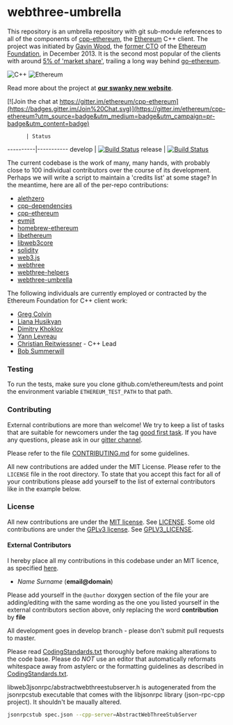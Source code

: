 # webthree-umbrella

This repository is an umbrella repository with git sub-module references to all of the components of [cpp-ethereum](http://www.ethdocs.org/en/latest/ethereum-clients/cpp-ethereum/), the [Ethereum](http://ethereum.org) C++ client.  The project was initiated by [Gavin Wood](http://gavwood.com/>), the [former CTO](<https://blog.ethereum.org/2016/01/11/last-blog-post/>) of the [Ethereum Foundation](http://www.ethdocs.org/en/latest/introduction/foundation.html), in December 2013.   It is the second most popular of the clients with around [5% of 'market share'](http://ethernodes.org/>), trailing a long way behind
[go-ethereum](https://github.com/ethereum/go-ethereum).

![C++](http://www.ethdocs.org/en/latest/_images/35k9.png) ![Ethereum](http://www.ethdocs.org/en/latest/_images/ETHEREUM-ICON_Black.png)

Read more about the project at **[our swanky new website](http://www.ethdocs.org/en/latest/ethereum-clients/cpp-ethereum/)**.

[![Join the chat at https://gitter.im/ethereum/cpp-ethereum](https://badges.gitter.im/Join%20Chat.svg)](https://gitter.im/ethereum/cpp-ethereum?utm_source=badge&utm_medium=badge&utm_campaign=pr-badge&utm_content=badge)

          | Status
----------|-----------
develop   | [![Build Status](http://52.28.164.97/buildStatus/icon?job=ethbinaries-develop)](http://52.28.164.97/job/ethbinaries-develop/)
release   | [![Build Status](http://52.28.164.97/buildStatus/icon?job=ethbinaries-release)](http://52.28.164.97/job/ethbinaries-release/)

The current codebase is the work of many, many hands, with probably close to 100 individual contributors over the course of its development.   Perhaps we will write a script to maintain a 'credits list' at some stage?   In the meantime, here are all of the per-repo contributions:

- [alethzero](https://github.com/ethereum/alethzero/graphs/contributors)
- [cpp-dependencies](https://github.com/ethereum/cpp-dependencies/graphs/contributors)
- [cpp-ethereum](https://github.com/ethereum/cpp-ethereum/graphs/contributors)
- [evmjit](https://github.com/ethereum/evmjit/graphs/contributors)
- [homebrew-ethereum](https://github.com/ethereum/homebrew-ethereum/graphs/contributors)
- [libethereum](https://github.com/ethereum/libethereum/graphs/contributors)
- [libweb3core](https://github.com/ethereum/libweb3core/graphs/contributors)
- [solidity](https://github.com/ethereum/solidity/graphs/contributors)
- [web3.js](https://github.com/ethereum/web3.js/graphs/contributors)
- [webthree](https://github.com/ethereum/webthree/graphs/contributors)
- [webthree-helpers](https://github.com/ethereum/webthree-helpers/graphs/contributors)
- [webthree-umbrella](https://github.com/ethereum/webthree-umbrella/graphs/contributors)

The following individuals are currently employed or contracted by the Ethereum Foundation for C++ client work:

- [Greg Colvin](https://github.com/gcolvin)
- [Liana Husikyan](https://github.com/LianaHus)
- [Dimitry Khoklov](https://github.com/winsvega)
- [Yann Levreau](https://github.com/yann300)
- [Christian Reitwiessner](https://github.com/chriseth) - C++ Lead
- [Bob Summerwill](https://github.com/bobsummerwill)

### Testing

To run the tests, make sure you clone github.com/ethereum/tests and point the environment variable
`ETHEREUM_TEST_PATH` to that path.

### Contributing

External contributions are more than welcome! We try to keep a list of tasks that are suitable for
newcomers under the tag [good first task](https://github.com/ethereum/webthree-umbrella/labels/good%20first%20task).
If you have any questions, please ask in our [gitter channel](https://gitter.im/ethereum/cpp-ethereum).

Please refer to the file [CONTRIBUTING.md](CONTRIBUTING.md) for some guidelines.

All new contributions are added under the MIT License. Please refer to the `LICENSE` file in the root directory.
To state that you accept this fact for all of your contributions please add yourself to the list of external contributors like in the example below.

### License

All new contributions are under the [MIT license](http://opensource.org/licenses/MIT).
See [LICENSE](LICENSE). Some old contributions are under the [GPLv3 license](http://www.gnu.org/licenses/gpl-3.0.en.html). See [GPLV3_LICENSE](GPLV3_LICENSE).

#### External Contributors

I hereby place all my contributions in this codebase under an MIT
licence, as specified [here](http://opensource.org/licenses/MIT).
- *Name Surname* (**email@domain**)

Please add yourself in the `@author` doxygen  section of the file your are adding/editing
with the same wording as the one you listed yourself in the external contributors section above,
only replacing the word **contribution** by **file**

All development goes in develop branch - please don't submit pull requests to master.

Please read [CodingStandards.txt](CodingStandards.txt) thoroughly before making alterations to the code base. Please do *NOT* use an editor that automatically reformats whitespace away from astylerc or the formatting guidelines as described in [CodingStandards.txt](CodingStandards.txt).

libweb3jsonrpc/abstractwebthreestubserver.h is autogenerated from the jsonrpcstub executable that comes with the libjsonrpc library (json-rpc-cpp project). It shouldn't be maually altered.

```bash
jsonrpcstub spec.json --cpp-server=AbstractWebThreeStubServer
```
